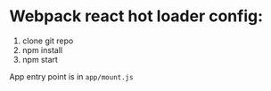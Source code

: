 # Webpack react hot loader config:

1. clone git repo
2. npm install
3. npm start

App entry point is in `app/mount.js`